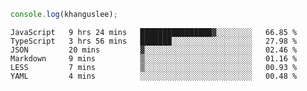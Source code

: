 ```js
console.log(khanguslee);
```

<!--START_SECTION:waka-->

```text
JavaScript   9 hrs 24 mins   ████████████████▓░░░░░░░░   66.85 %
TypeScript   3 hrs 56 mins   ███████░░░░░░░░░░░░░░░░░░   27.98 %
JSON         20 mins         ▓░░░░░░░░░░░░░░░░░░░░░░░░   02.46 %
Markdown     9 mins          ▒░░░░░░░░░░░░░░░░░░░░░░░░   01.16 %
LESS         7 mins          ▒░░░░░░░░░░░░░░░░░░░░░░░░   00.93 %
YAML         4 mins          ░░░░░░░░░░░░░░░░░░░░░░░░░   00.48 %
```

<!--END_SECTION:waka-->

<!--
**khanguslee/khanguslee** is a ✨ _special_ ✨ repository because its `README.md` (this file) appears on your GitHub profile.

Here are some ideas to get you started:

- 🔭 I’m currently working on ...
- 🌱 I’m currently learning ...
- 👯 I’m looking to collaborate on ...
- 🤔 I’m looking for help with ...
- 💬 Ask me about ...
- 📫 How to reach me: ...
- 😄 Pronouns: ...
- ⚡ Fun fact: ...
-->
